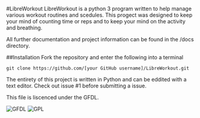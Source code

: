 #LibreWorkout
LibreWorkout is a python 3 program written to help manage various workout routines and scedules. This progect was designed to keep your mind of counting time or reps and to keep your mind on the activity and breathing.

All further documentation and project information can be found in the /docs directory.

##Installation
Fork the repository and enter the following into a terminal
```
git clone https://github.com/[your GitHub username]/LibreWorkout.git
```
The entirety of this project is written in Python and can be eddited with a text editor.
Check out issue #1 before submitting a issue.

This file is liscenced under the GFDL.

![GFDL](https://www.gnu.org/graphics/gfdl-logo-small.png) ![GPL](https://www.gnu.org/graphics/gplv3-127x51.png)
